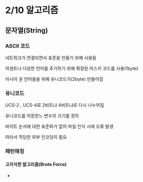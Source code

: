 # 2/10 알고리즘

## 문자열(String)

### ASCII 코드 

네트워크가 연결되면서 표준을 만들기 위해 사용됨 

악센트나 다양한 언어를 추가하기 위해 확장된 아스키 코드를 사용(1byte)

아시아 권 언어들을 위해 유니코드가(2byte) 만들어짐

### 유니코드

UCS-2 , UCS-4로 2비트냐 4비트냐로 다시 나누어짐

유니코드를 저장한느 변수의 크기를 정의

바이트 순서에 대한 표준화가 없어 파일 인식 시에 오류 발생

따라서 적당한 외부 인코딩이 필요





### 패턴매칭

#### 고지식한 알고리즘(Brute Force)

- 